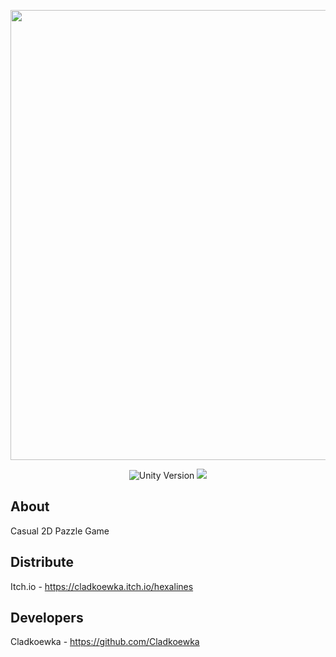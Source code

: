 <p align="center">
      <img src="https://i.ibb.co/qM44pB6/Skin1-1.png" width="720">
</p>

<p align="center">
   <img src="https://img.shields.io/badge/Engine-Unity%202022.3.5f1-Yellow" alt="Unity Version">
   <img src="https://img.shields.io/badge/Version-1.1-red" 
</p>

## About

Casual 2D Pazzle Game

## Distribute

Itch.io - https://cladkoewka.itch.io/hexalines


## Developers

Cladkoewka - https://github.com/Cladkoewka
 
